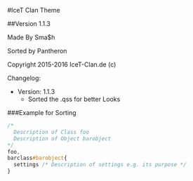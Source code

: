 #IceT Clan Theme

##Version 1.1.3

Made By Sma$h

Sorted by Pantheron

Copyright 2015-2016 IceT-Clan.de (c)

Changelog:
* Version: 1.1.3
  * Sorted the .qss for better Looks


###Example for Sorting
```css
/*
  Description of Class foo
  Description of Object barobject
*/
foo,
barclass#barobject{ 
  settings /* Description of settings e.g. its purpose */
} 
```
